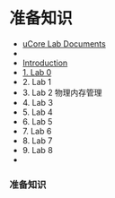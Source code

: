 # 准备知识

* [uCore Lab Documents](https://www.gitbook.com/book/objectkuan/ucore-docs)
*
* [Introduction](broken-reference)
* [1. Lab 0](broken-reference)
* 2\. Lab 1
* 3\. Lab 2 物理内存管理
* 4\. Lab 3
* 5\. Lab 4
* 6\. Lab 5
* 7\. Lab 6
* 8\. Lab 7
* 9\. Lab 8
*

### 准备知识 <a href="#e5-87-86-e5-a4-87-e7-9f-a5-e8-af-86" id="e5-87-86-e5-a4-87-e7-9f-a5-e8-af-86"></a>
